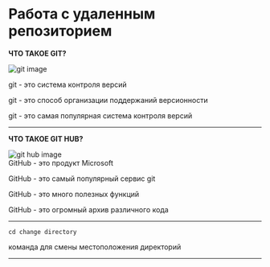 # Работа с удаленным репозиторием
 
 **ЧТО ТАКОЕ GIT?**

![git image](https://cweb.by/assets/templates/cweb/img/components/technologies/frontend/git.jpg)  

git - это система контроля версий

git - это способ организации поддержаний версионности

git - это самая популярная система контроля версий

***
**ЧТО ТАКОЕ GIT HUB?**

![git hub image](https://www.seonews.ru/upload/resize_cache/iblock/a5b/120_120_1/a5bca6110d2c6c8f8e0ab44675750a7c.jpg)  
GitHub - это продукт Microsoft
 
GitHub - это самый популярный сервис git

GitHub - это много полезных функций

GitHub - это огромный архив различного кода
***
    cd change directory

 команда для смены местоположения директорий

***

